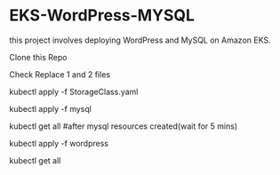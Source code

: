 # EKS-WordPress-MYSQL
this project involves deploying WordPress and MySQL on Amazon EKS.


Clone this Repo


Check Replace 1 and 2 files 

kubectl apply -f StorageClass.yaml

kubectl apply -f mysql

kubectl get all
#after mysql resources created(wait for 5 mins)

kubectl apply -f wordpress

kubectl get all
